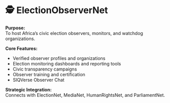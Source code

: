 # 🕵️ ElectionObserverNet

**Purpose:**  
To host Africa’s civic election observers, monitors, and watchdog organizations.

**Core Features:**
- Verified observer profiles and organizations
- Election monitoring dashboards and reporting tools
- Civic transparency campaigns
- Observer training and certification
- SIQVerse Observer Chat

**Strategic Integration:**  
Connects with ElectionNet, MediaNet, HumanRightsNet, and ParliamentNet.
